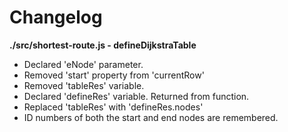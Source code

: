 # Changelog

**./src/shortest-route.js - defineDijkstraTable**
* Declared 'eNode' parameter.
* Removed 'start' property from 'currentRow'
* Removed 'tableRes' variable.
* Declared 'defineRes' variable. Returned from function.
* Replaced 'tableRes' with 'defineRes.nodes'
* ID numbers of both the start and end nodes are remembered.